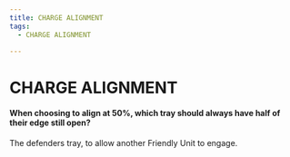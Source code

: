 ```yaml
---
title: CHARGE ALIGNMENT
tags:
  - CHARGE ALIGNMENT

---
```


# CHARGE ALIGNMENT

#### When choosing to align at 50%, which tray should always have half of their edge still open?

The defenders tray, to allow another Friendly Unit to engage. 

